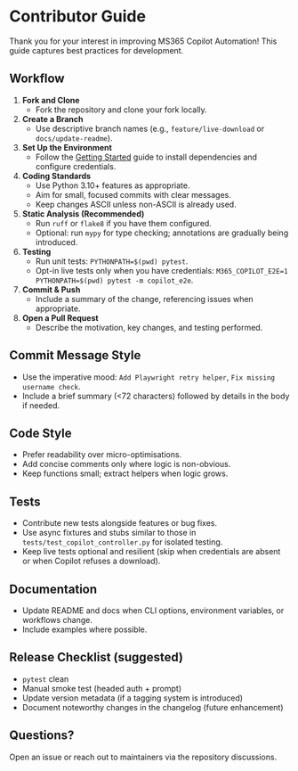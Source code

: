 # Contributor Guide

Thank you for your interest in improving MS365 Copilot Automation! This guide captures best practices for development.

## Workflow

1. **Fork and Clone**
   - Fork the repository and clone your fork locally.
2. **Create a Branch**
   - Use descriptive branch names (e.g., `feature/live-download` or `docs/update-readme`).
3. **Set Up the Environment**
   - Follow the [Getting Started](getting-started.md) guide to install dependencies and configure credentials.
4. **Coding Standards**
   - Use Python 3.10+ features as appropriate.
   - Aim for small, focused commits with clear messages.
   - Keep changes ASCII unless non-ASCII is already used.
5. **Static Analysis (Recommended)**
   - Run `ruff` or `flake8` if you have them configured.
   - Optional: run `mypy` for type checking; annotations are gradually being introduced.
6. **Testing**
   - Run unit tests: `PYTHONPATH=$(pwd) pytest`.
   - Opt-in live tests only when you have credentials: `M365_COPILOT_E2E=1 PYTHONPATH=$(pwd) pytest -m copilot_e2e`.
7. **Commit & Push**
   - Include a summary of the change, referencing issues when appropriate.
8. **Open a Pull Request**
   - Describe the motivation, key changes, and testing performed.

## Commit Message Style

- Use the imperative mood: `Add Playwright retry helper`, `Fix missing username check`.
- Include a brief summary (<72 characters) followed by details in the body if needed.

## Code Style

- Prefer readability over micro-optimisations.
- Add concise comments only where logic is non-obvious.
- Keep functions small; extract helpers when logic grows.

## Tests

- Contribute new tests alongside features or bug fixes.
- Use async fixtures and stubs similar to those in `tests/test_copilot_controller.py` for isolated testing.
- Keep live tests optional and resilient (skip when credentials are absent or when Copilot refuses a download).

## Documentation

- Update README and docs when CLI options, environment variables, or workflows change.
- Include examples where possible.

## Release Checklist (suggested)

- `pytest` clean
- Manual smoke test (headed auth + prompt)
- Update version metadata (if a tagging system is introduced)
- Document noteworthy changes in the changelog (future enhancement)

## Questions?

Open an issue or reach out to maintainers via the repository discussions.
